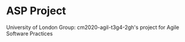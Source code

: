 # ASP Project
University of London Group: cm2020-agil-t3g4-2gh's project for Agile Software Practices
